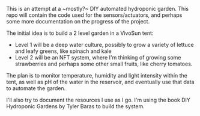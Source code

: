 This is an attempt at a ~mostly?~ DIY automated hydroponic garden. This repo will contain the code used for the sensors/actuators, and perhaps some more documentation on the progress of the project. 

The initial idea is to build a 2 level garden in a VivoSun tent: 
- Level 1 will be a deep water culture, possibly to grow a variety of lettuce and leafy greens, like spinach and kale
- Level 2 will be an NFT system, where I'm thinking of growing some strawberries and perhaps some other small fruits, like cherry tomatoes.

The plan is to monitor temperature, humidity and light intensity within the tent, as well as pH of the water in the reservoir, and eventually use that data to automate the garden.



I'll also try to document the resources I use as I go.
I'm using the book DIY Hydroponic Gardens by Tyler Baras to build the system.

